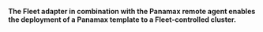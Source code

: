**The Fleet adapter in combination with the Panamax remote agent enables the deployment of a Panamax template to a Fleet-controlled cluster.**